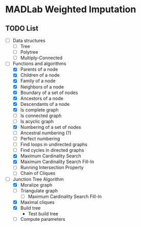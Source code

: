 # MADLab Weighted Imputation

## TODO List

- [ ] Data structures
    - [ ] Tree
    - [ ] Polytree
    - [ ] Multiply-Connected
- [ ] Functions and algorithms
    - [x] Parents of a node
    - [x] Children of a node
    - [x] Family of a node
    - [x] Neighbors of a node
    - [x] Boundary of a set of nodes
    - [x] Ancestors of a node
    - [x] Descendants of a node
    - [x] Is complete graph
    - [ ] Is connected graph
    - [ ] Is acyclic graph
    - [x] Numbering of a set of nodes
    - [ ] Ancestral numbering (?)
    - [ ] Perfect numbering
    - [ ] Find loops in undirected graphs
    - [ ] Find cycles in directed graphs
    - [x] Maximum Cardinality Search
    - [x] Maximum Cardinality Search Fill-In
    - [ ] Running Intersection Property
    - [ ] Chain of Cliques
- [ ] Junction Tree Algorithm
    - [x] Moralize graph
    - [ ] Triangulate graph
        - [ ] Maximum Cardinality Search Fill-In
    - [x] Maximal cliques
    - [x] Build tree
        - Test build tree  
    - [ ] Compute parameters
